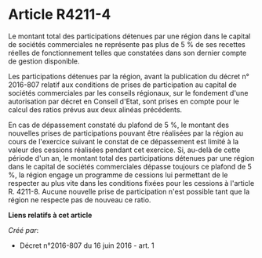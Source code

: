 # Article R4211-4

Le montant total des participations détenues par une région dans le capital de sociétés commerciales ne représente pas plus
de 5 % de ses recettes réelles de fonctionnement telles que constatées dans son dernier compte de gestion disponible.

Les participations détenues par la région, avant la publication du décret n° 2016-807 relatif aux conditions de prises de
participation au capital de sociétés commerciales par les conseils régionaux, sur le fondement d'une autorisation par décret
en Conseil d'Etat, sont prises en compte pour le calcul des ratios prévus aux deux alinéas précédents.

En cas de dépassement constaté du plafond de 5 %, le montant des nouvelles prises de participations pouvant être réalisées
par la région au cours de l'exercice suivant le constat de ce dépassement est limité à la valeur des cessions réalisées
pendant cet exercice. Si, au-delà de cette période d'un an, le montant total des participations détenues par une région dans
le capital de sociétés commerciales dépasse toujours ce plafond de 5 %, la région engage un programme de cessions lui
permettant de le respecter au plus vite dans les conditions fixées pour les cessions à l'article R. 4211-8. Aucune nouvelle
prise de participation n'est possible tant que la région ne respecte pas de nouveau ce ratio.

**Liens relatifs à cet article**

_Créé par_:

  - Décret n°2016-807 du 16 juin 2016 - art. 1
